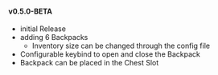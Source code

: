 #### v0.5.0-BETA
- initial Release
- adding 6 Backpacks
  - Inventory size can be changed through the config file
- Configurable keybind to open and close the Backpack
- Backpack can be placed in the Chest Slot